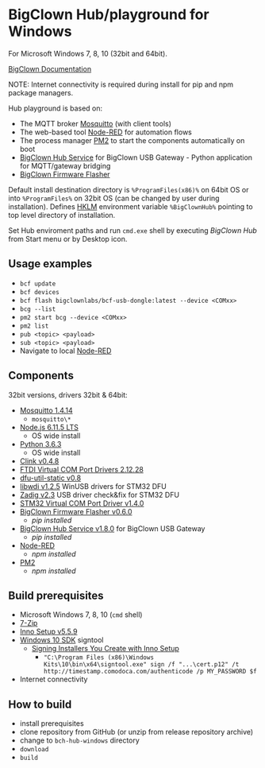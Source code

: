 # BigClown Hub/playground for Windows
For Microsoft Windows 7, 8, 10 (32bit and 64bit).

[BigClown Documentation](https://doc.bigclown.com/)

NOTE: Internet connectivity is required during install for pip and npm package managers.

Hub playground is based on:
  * The MQTT broker [Mosquitto](https://mosquitto.org) (with client tools)
  * The web-based tool [Node-RED](https://nodered.org) for automation flows
  * The process manager [PM2](http://pm2.keymetrics.io) to start the components automatically on boot
  * [BigClown Hub Service](https://github.com/bigclownlabs/bch-usb-gateway/) for BigClown USB Gateway - Python application for MQTT/gateway bridging
  * [BigClown Firmware Flasher](https://github.com/bigclownlabs/bch-firmware-flasher/)

Default install destination directory is `%ProgramFiles(x86)%` on 64bit OS or into `%ProgramFiles%` on 32bit OS (can be changed by user during installation).
Defines [HKLM](https://www.google.com/search?q=hklm) environment variable `%BigClownHub%` pointing to top level directory of installation.

Set Hub enviroment paths and run `cmd.exe` shell by executing *BigClown Hub* from Start menu or by Desktop icon.


## Usage examples

  * `bcf update`
  * `bcf devices`
  * `bcf flash bigclownlabs/bcf-usb-dongle:latest --device <COMxx>`
  * `bcg --list`
  * `pm2 start bcg --device <COMxx>`
  * `pm2 list`
  * `pub <topic> <payload>`
  * `sub <topic> <payload>`
  * Navigate to local [Node-RED](http://localhost:1880/)


## Components 
32bit versions, drivers 32bit & 64bit:
  * [Mosquitto 1.4.14](https://mosquitto.org)
    * `mosquitto\*`
  * [Node.js 6.11.5 LTS](https://nodejs.org/en/download/)
    * OS wide install
  * [Python 3.6.3](https://www.python.org/downloads/)
    * OS wide install
  * [Clink v0.4.8](https://github.com/mridgers/clink/)
  * [FTDI Virtual COM Port Drivers 2.12.28](http://www.ftdichip.com/Drivers/VCP.htm)
  * [dfu-util-static v0.8](https://sourceforge.net/projects/dfu-util/files/dfu-util-0.8-binaries/win32-mingw32/)
  * [libwdi v1.2.5](https://github.com/pbatard/libwdi) WinUSB drivers for STM32 DFU
  * [Zadig v2.3](http://zadig.akeo.ie/) USB driver check&fix for STM32 DFU
  * [STM32 Virtual COM Port Driver v1.4.0](http://www.st.com/en/development-tools/stsw-stm32102.html)
  * [BigClown Firmware Flasher v0.6.0](https://github.com/bigclownlabs/bch-firmware-flasher/)
    * *pip installed*
  * [BigClown Hub Service v1.8.0](https://github.com/bigclownlabs/bch-usb-gateway) for BigClown USB Gateway
    * *pip installed*
  * [Node-RED](https://nodered.org)
    * *npm installed*
  * [PM2](http://pm2.keymetrics.io/)
    * *npm installed*


## Build prerequisites

  * Microsoft Windows 7, 8, 10 (`cmd` shell)
  * [7-Zip](http://www.7-zip.org/download.html)
  * [Inno Setup v5.5.9](http://www.jrsoftware.org/isinfo.php)
  * [Windows 10 SDK](https://go.microsoft.com/fwlink/?LinkID=698771) signtool
    * [Signing Installers You Create with Inno Setup](http://revolution.screenstepslive.com/s/revolution/m/10695/l/563371-signing-installers-you-create-with-inno-setup)
      * `"C:\Program Files (x86)\Windows Kits\10\bin\x64\signtool.exe" sign /f "...\cert.p12" /t http://timestamp.comodoca.com/authenticode /p MY_PASSWORD $f`
  * Internet connectivity


## How to build

  * install prerequisites
  * clone repository from GitHub (or unzip from release repository archive)
  * change to `bch-hub-windows` directory
  * `download`
  * `build`
